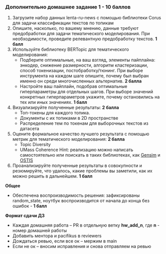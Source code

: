 ### Дополнительно домашнее задание 1 - 10 баллов

1. Загрузите набор данных lenta-ru-news с помощью библиотеки Corus для задачи классификации текстов по топикам
2. Опишите, насколько, по вашему мнению, данные требуют предобработки для задачи тематического моделирования. При необходимости, проведите релевантную предобработку текстов. **1 балл**
3. Используйте библиотеку BERTopic для тематического моделирования:
    - Подберите оптимальные, на ваш взгляд, элементы пайплайна: энкодер, снижение размерности, алгоритм кластеризации, способ токенизации, постобработку/тюнинг. 
При выборе инструмента на каждом шаге опишите, почему был выбран именно он среди многочисленных альтернатив. **2 балла**
    - Настройте ваш пайплайн, подобрав оптимальные гиперпараметры для отдельных шагов. При выборе значений конкретных гиперпараметров укажите, почему остановились на тех или иных значениях. **1 балл**
4. Визуализируйте полученные результаты: **2 балла**
    - Топ-токены для каждого топика.
    - Документы с их топиками в 2D пространстве
    - Распределение тем по токенам для выборочных текстов из датасета
5. Оцените формальное качество лучшего результата с помощью метрик для тематического моделирования:  **2 балла**
    - Topic Diversity
    - UMass Coherence
Hint: реализацию можно написать самостоятельно или поискать в таких библиотеках, как [Gensim](https://github.com/piskvorky/gensim) и [OSTIS](https://github.com/MIND-Lab/OCTIS)
6. Проанализируйте полученные результаты в совокупности и резюмируйте, что удалось, какие проблемы вы заметили, как их можно решить в дальнейшем. **1 балл**



**Общее**

- Обеспечена воспроизводимость решения: зафиксированы random_state, ноутбук воспроизводится от начала до конца без ошибок - **1 балл**

**Формат сдачи ДЗ**

- Каждая домашняя работа – PR в отдельную ветку **hw_add_n**, где **n** - номер домашней работы
- Добавить ментора и pacifikus в reviewers
- Дождаться ревью, если все ок – мержим в main
- Если не ок – вносим исправления и снова отправляем на ревью
